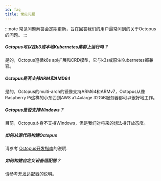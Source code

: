 ```yaml
---
id: faq
title: 常见问题
---
```


:::note
常见问题解答会定期更新，旨在回答我们的用户最常问到的关于Octopus的问题。
:::

##### Octopus可以在k3或本地Kubernetes集群上运行吗？

是的，Octopus遵循k8s api扩展和CRD模型，它与k3s或原生Kubernetes都兼容。

##### Octopus是否支持ARM和AMD64

是的，Octopus的multi-arch的镜像支持ARM64和ARMv7，Octopus从像Raspberry Pi这样的小东西到AWS a1.4xlarge 32GiB服务器都可以很好地工作。

##### Octopus是否支持Windows？

目前，Octopus本身不支持Windows，但是我们对将来的想法持开放态度。

##### 如何从源代码构建Octopus

请参考 [Octopus开发指南](./develop)的说明.

##### 如何构建自定义设备适配器？

请参考[开发适配器](./adaptors/develop)的说明。
